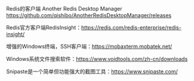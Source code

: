 
Redis的客户端 Another Redis Desktop Manager https://github.com/qishibo/AnotherRedisDesktopManager/releases

Redis官方客户端RedisInsight：https://redis.com/redis-enterprise/redis-insight/

增强的Windows终端，SSH客户端：https://mobaxterm.mobatek.net/

Windows系统文件搜索软件：https://www.voidtools.com/zh-cn/downloads

Snipaste是一个简单但功能强大的截图工具：https://www.snipaste.com/
